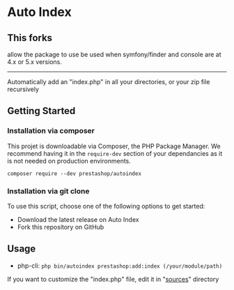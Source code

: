 Auto Index
=========

## This forks 

allow the package to use be used when symfony/finder and console are at 4.x or 5.x versions.

-----

Automatically add an "index.php" in all your directories, or your zip file recursively

## Getting Started

### Installation via composer

This projet is downloadable via Composer, the PHP Package Manager. We recommend having it in the `require-dev` section of your dependancies as it is not needed on production environments.

```
composer require --dev prestashop/autoindex
```

### Installation via git clone

To use this script, choose one of the following options to get started:
* Download the latest release on Auto Index
* Fork this repository on GitHub

## Usage

- php-cli: `php bin/autoindex prestashop:add:index (/your/module/path)`

If you want to customize the "index.php" file, edit it in "[sources](https://github.com/PrestaShopCorp/autoindex/assets/)" directory
